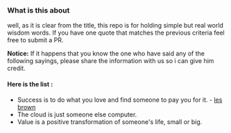 ### What is this about
well, as it is clear from the title, this repo is for holding simple but real world wisdom words.
If you have one quote that matches the previous criteria feel free to submit a PR.


**Notice:** If it happens that you know the one who have said any of the following sayings,
please share the information with us so i can give him credit.

#### Here is the list :

* Success is to do what you love and find someone to pay you for it. - [ les brown ](https://en.wikipedia.org/wiki/Les_Brown_(speaker))
* The cloud is just someone else computer.
* Value is a positive transformation of someone's life, small or big.



